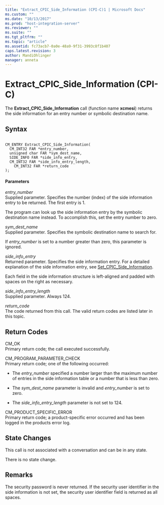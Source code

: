 ```yaml
---
title: "Extract_CPIC_Side_Information (CPI-C)1 | Microsoft Docs"
ms.custom: ""
ms.date: "10/13/2017"
ms.prod: "host-integration-server"
ms.reviewer: ""
ms.suite: ""
ms.tgt_pltfrm: ""
ms.topic: "article"
ms.assetid: fc73acb7-0a0e-48a9-9f31-3993c8f1b407
caps.latest.revision: 3
author: MandiOhlinger
manager: anneta
---
```

# Extract_CPIC_Side_Information (CPI-C)
The **Extract_CPIC_Side_Information** call (function name **xcmesi**) returns the side information for an entry number or symbolic destination name.  
  
## Syntax  
  
```  
  
CM_ENTRY Extract_CPIC_Side_Information(   
  CM_INT32 FAR *entry_number,          
  unsigned char FAR *sym_dest_name,    
  SIDE_INFO FAR *side_info_entry,      
  CM_INT32 FAR *side_info_entry_length,    
    CM_INT32 FAR *return_code            
);  
```  
  
#### Parameters  
 *entry_number*  
 Supplied parameter. Specifies the number (index) of the side information entry to be returned. The first entry is 1.  
  
 The program can look up the side information entry by the symbolic destination name instead. To accomplish this, set the entry number to zero.  
  
 *sym_dest_name*  
 Supplied parameter. Specifies the symbolic destination name to search for.  
  
 If *entry_number* is set to a number greater than zero, this parameter is ignored.  
  
 *side_info_entry*  
 Returned parameter. Specifies the side information entry. For a detailed explanation of the side information entry, see [Set_CPIC_Side_Information](../core/set-cpic-side-information-cpi-c.md).  
  
 Each field in the side information structure is left-aligned and padded with spaces on the right as necessary.  
  
 *side_info_entry_length*  
 Supplied parameter. Always 124.  
  
 *return_code*  
 The code returned from this call. The valid return codes are listed later in this topic.  
  
## Return Codes  
 CM_OK  
 Primary return code; the call executed successfully.  
  
 CM_PROGRAM_PARAMETER_CHECK  
 Primary return code; one of the following occurred:  
  
-   The *entry_number* specified a number larger than the maximum number of entries in the side information table or a number that is less than zero.  
  
-   The *sym_dest_name* parameter is invalid and *entry_number* is set to zero.  
  
-   The *side_info_entry_length* parameter is not set to 124.  
  
 CM_PRODUCT_SPECIFIC_ERROR  
 Primary return code; a product-specific error occurred and has been logged in the products error log.  
  
## State Changes  
 This call is not associated with a conversation and can be in any state.  
  
 There is no state change.  
  
## Remarks  
 The security password is never returned. If the security user identifier in the side information is not set, the security user identifier field is returned as all spaces.